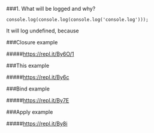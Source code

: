 ###1. What will be logged and why?

`console.log(console.log(console.log('console.log')));`

It will log undefined, because 


###Closure example

#####https://repl.it/By6O/1


###This example

#####https://repl.it/By6c


###Bind example

#####https://repl.it/By7E


###Apply example

#####https://repl.it/By8i